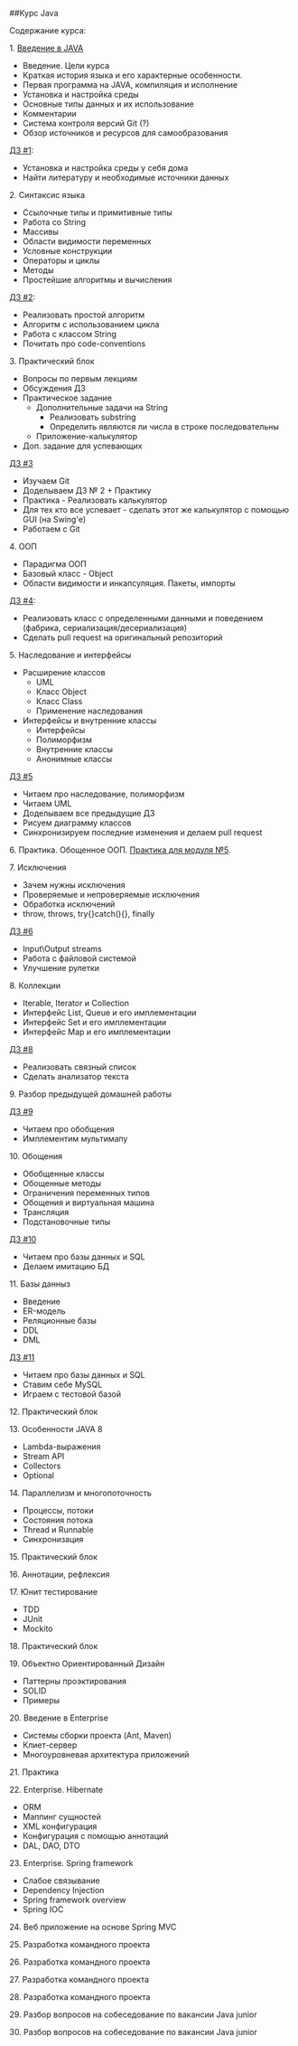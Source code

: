 ##Курс Java

Содержание курса:

1\. [Введение в JAVA](https://github.com/rxn1d/courses/blob/master/topic1/topic_1.md)
* Введение. Цели курса
* Краткая история языка и его характерные особенности.
* Первая программа на JAVA, компиляция и исполнение
* Установка и настройка среды
* Основные типы данных и их использование
* Комментарии
* Система контроля версий Git (?)
* Обзор источников и ресурсов для самообразования

[ДЗ #1](https://github.com/rxn1d/courses/blob/master/topic1/topic_1_home_work.md):
* Установка и настройка среды у себя дома
* Найти литературу и необходимые источники данных

2\. Синтаксис языка
* Ссылочные типы и примитивные типы
* Работа со String
* Массивы
* Области видимости переменных
* Условные конструкции
* Операторы и циклы
* Методы
* Простейшие алгоритмы и вычисления

[ДЗ #2](https://github.com/rxn1d/courses/blob/master/topic2/topic_2_home_work.md):
* Реализовать простой алгоритм
* Алгоритм с использованием цикла
* Работа с классом String
* Почитать про code-conventions

3\. Практический блок
* Вопросы по первым лекциям
* Обсуждения ДЗ
* Практическое задание
  - Дополнительные задачи на String
    + Реализовать substring
    + Определить являются ли числа в строке последовательны
  - Приложение-калькулятор
* Доп. задание для успевающих

[ДЗ #3](https://github.com/rxn1d/courses/blob/master/topic3/topic_3_home_work.md)
 * Изучаем Git
 * Доделываем ДЗ № 2 + Практику
 * Практика - Реализовать калькулятор
 * Для тех кто все успевает - сделать этот же калькулятор с помощью GUI (на Swing'e)
 * Работаем с Git

4\. ООП
* Парадигма ООП
* Базовый класс - Object
* Области видимости и инкапсуляция. Пакеты, импорты

[ДЗ #4](https://github.com/rxn1d/courses/blob/master/topic4/topic4_home_work.md):
* Реализовать класс с определенными данными и поведением (фабрика, сериализация/десериализация)
* Сделать pull request на оригинальный репозиторий

5\. Наследование и интерфейсы
* Расширение классов
  + UML
  + Класс Object
  + Класс Class
  + Применение наследования
* Интерфейсы и внутренние классы
  + Интерфейсы
  + Полиморфизм
  + Внутренние классы
  + Анонимные классы

[ДЗ #5](https://github.com/rxn1d/courses/blob/master/topic5/topic5_home_work.md)
 * Читаем про наследование, полиморфизм
 * Читаем UML
 * Доделываем все предыдущие ДЗ
 * Рисуем диаграмму классов
 * Синхронизируем последние изменения и делаем pull request

6\. Практика. Обощенное ООП. [Практика для модуля №5](https://github.com/rxn1d/courses/blob/master/topic5_practice/topic5_practice.md).

7\. Исключения
* Зачем нужны исключения
* Проверяемые и непроверяемые исключения
* Обработка исключений
* throw, throws, try{}catch(){}, finally

[ДЗ #6](https://github.com/rxn1d/courses/blob/master/topic6/topic6_home_work.md)
* Input\Output streams
* Работа с файловой системой
* Улучшение рулетки

8\. Коллекции
* Iterable, Iterator и Collection
* Интерфейс List, Queue и его имплементации
* Интерфейс Set и его имплементации
* Интерфейс Map и его имплементации

[ДЗ #8](https://github.com/rxn1d/courses/blob/master/topic8/topic8_home_work.md)
* Реализовать связный список
* Сделать анализатор текста

9\. Разбор предыдущей домашней работы

[ДЗ #9](https://github.com/rxn1d/courses/blob/master/topic9/topic9_home_work.md)
* Читаем про обобщения
* Имплементим мультимапу


10\. Обощения
* Обобщенные классы
* Обощенные методы
* Ограничения переменных типов
* Обощения и виртуальная машина
* Трансляция
* Подстановочные типы

[ДЗ #10](https://github.com/rxn1d/courses/blob/master/topic10/topic10_home_work.md)
* Читаем про базы данных и SQL
* Делаем имитацию БД

11\. Базы данныз
* Введение
* ER-модель
* Реляционные базы
* DDL
* DML

[ДЗ #11](https://github.com/rxn1d/courses/blob/master/topic11/topic11_home_work.md)
* Читаем про базы данных и SQL
* Ставим себе MySQL
* Играем с тестовой базой

12\. Практический блок

13\. Особенности JAVA 8
* Lambda-выражения
* Stream API
* Collectors
* Optional

14\. Параллелизм и многопоточность
* Процессы, потоки
* Состояния потока
* Thread и Runnable
* Синхронизация

15\. Практический блок

16\. Аннотации, рефлексия

17\. Юнит тестирование
* TDD
* JUnit
* Mockito

18\. Практический блок

19\. Объектно Ориентированный Дизайн
* Паттерны проэктирования
* SOLID
* Примеры

20\. Введение в Enterprise
* Системы сборки проекта (Ant, Maven)
* Клиет-сервер
* Многоуровневая архитектура приложений

21\. Практика

22\. Enterprise. Hibernate
* ORM
* Маппинг сущностей
* XML конфигурация
* Конфигурация с помощью аннотаций
* DAL, DAO, DTO

23\. Enterprise. Spring framework
* Слабое связывание
* Dependency Injection
* Spring framework overview
* Spring IOC

24\. Веб приложение на основе Spring MVC

25\. Разработка командного проекта

26\. Разработка командного проекта

27\. Разработка командного проекта

28\. Разработка командного проекта

29\. Разбор вопросов на собеседование по вакансии Java junior

30\. Разбор вопросов на собеседование по вакансии Java junior

















